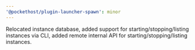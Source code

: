 ```yaml
---
'@pockethost/plugin-launcher-spawn': minor
---
```


Relocated instance database, added support for starting/stopping/listing instances via CLI, added remote internal API for starting/stopping/listing instances.